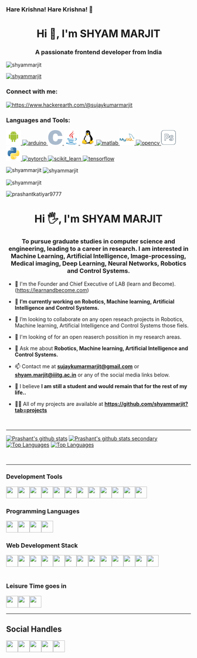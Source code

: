 ### Hare Krishna! Hare Krishna! 👋

<h1 align="center">Hi 👋, I'm SHYAM MARJIT</h1>
<h3 align="center">A passionate frontend developer from India</h3>

<p align="left"> <img src="https://komarev.com/ghpvc/?username=shyammarjit&label=Profile%20views&color=0e75b6&style=flat" alt="shyammarjit" /> </p>

<p align="left"> <a href="https://github.com/ryo-ma/github-profile-trophy"><img src="https://github-profile-trophy.vercel.app/?username=shyammarjit" alt="shyammarjit" /></a> </p>

<h3 align="left">Connect with me:</h3>
<p align="left">
<a href="https://www.hackerearth.com/https://www.hackerearth.com/@sujaykumarmarjit" target="blank"><img align="center" src="https://cdn.jsdelivr.net/npm/simple-icons@3.0.1/icons/hackerearth.svg" alt="https://www.hackerearth.com/@sujaykumarmarjit" height="30" width="40" /></a>
</p>

<h3 align="left">Languages and Tools:</h3>
<p align="left"> <a href="https://developer.android.com" target="_blank"> <img src="https://raw.githubusercontent.com/devicons/devicon/master/icons/android/android-original-wordmark.svg" alt="android" width="40" height="40"/> </a> <a href="https://www.arduino.cc/" target="_blank"> <img src="https://cdn.worldvectorlogo.com/logos/arduino-1.svg" alt="arduino" width="40" height="40"/> </a> <a href="https://www.cprogramming.com/" target="_blank"> <img src="https://raw.githubusercontent.com/devicons/devicon/master/icons/c/c-original.svg" alt="c" width="40" height="40"/> </a> <a href="https://www.java.com" target="_blank"> <img src="https://raw.githubusercontent.com/devicons/devicon/master/icons/java/java-original.svg" alt="java" width="40" height="40"/> </a> <a href="https://www.linux.org/" target="_blank"> <img src="https://raw.githubusercontent.com/devicons/devicon/master/icons/linux/linux-original.svg" alt="linux" width="40" height="40"/> </a> <a href="https://www.mathworks.com/" target="_blank"> <img src="https://raw.githubusercontent.com/simple-icons/simple-icons/master/icons/mathworks.svg" alt="matlab" width="40" height="40"/> </a> <a href="https://www.mysql.com/" target="_blank"> <img src="https://raw.githubusercontent.com/devicons/devicon/master/icons/mysql/mysql-original-wordmark.svg" alt="mysql" width="40" height="40"/> </a> <a href="https://opencv.org/" target="_blank"> <img src="https://www.vectorlogo.zone/logos/opencv/opencv-icon.svg" alt="opencv" width="40" height="40"/> </a> <a href="https://www.photoshop.com/en" target="_blank"> <img src="https://raw.githubusercontent.com/devicons/devicon/master/icons/photoshop/photoshop-line.svg" alt="photoshop" width="40" height="40"/> </a> <a href="https://www.python.org" target="_blank"> <img src="https://raw.githubusercontent.com/devicons/devicon/master/icons/python/python-original.svg" alt="python" width="40" height="40"/> </a> <a href="https://pytorch.org/" target="_blank"> <img src="https://www.vectorlogo.zone/logos/pytorch/pytorch-icon.svg" alt="pytorch" width="40" height="40"/> </a> <a href="https://scikit-learn.org/" target="_blank"> <img src="https://upload.wikimedia.org/wikipedia/commons/0/05/Scikit_learn_logo_small.svg" alt="scikit_learn" width="40" height="40"/> </a> <a href="https://www.tensorflow.org" target="_blank"> <img src="https://www.vectorlogo.zone/logos/tensorflow/tensorflow-icon.svg" alt="tensorflow" width="40" height="40"/> </a> </p>

<p><img align="left" src="https://github-readme-stats.vercel.app/api/top-langs?username=shyammarjit&show_icons=true&locale=en&layout=compact" alt="shyammarjit" /></p>

<p>&nbsp;<img align="center" src="https://github-readme-stats.vercel.app/api?username=shyammarjit&show_icons=true&locale=en" alt="shyammarjit" /></p>

<p><img align="center" src="https://github-readme-streak-stats.herokuapp.com/?user=shyammarjit&" alt="shyammarjit" /></p>
























































































<!--
**shyammarjit/shyammarjit** is a ✨ _special_ ✨ repository because its `README.md` (this file) appears on your GitHub profile.

Here are some ideas to get you started:

- 🔭 I’m currently working on ...
- 🌱 I’m currently learning ...
- 👯 I’m looking to collaborate on ...
- 🤔 I’m looking for help with ...
- 💬 Ask me about ...
- 📫 How to reach me: ...
- 😄 Pronouns: ...
- ⚡ Fun fact: ...
-->

<p align="left"> <img src="https://komarev.com/ghpvc/?username=prashantkatiyar9777" alt="prashantkatiyar9777" /> </p>
<h1 align="center">Hi 🖐️, I'm SHYAM MARJIT</h1>
<h3 align="center" > To pursue graduate studies in computer science and engineering, leading to a career in research. I am
interested in Machine Learning, Artificial Intelligence, Image-processing, Medical imaging, Deep Learning,
Neural Networks, Robotics and Control Systems. </h3>

- 🤝 I'm the Founder and Chief Executive of LAB (learn and Become).(https://learnandbecome.com)

- 🔭 **I’m currently working on Robotics, Machine learning, Artificial Intelligence and Control Systems.**
- 👯 I’m looking to collaborate on any open reseach projects in Robotics, Machine learning, Artificial Intelligence and Control Systems those fiels.
- 👀 I'm looking of for an open reaserch possition in my research areas.

- 💬 Ask me about **Robotics, Machine learning, Artificial Intelligence and Control Systems.**

- 📫 Contact me at **sujaykumarmarjit@gmail.com** or **shyam.marjit@iiitg.ac.in** or any of the social media links below.

- 🧘 I believe  **I am still a student and would remain that for the rest of my life..**
- 👨‍💻 All of my projects are available at **https://github.com/shyammarjit?tab=projects**


<br />
<hr/>

[![Prashant's github stats](https://github-readme-stats.vercel.app/api?username=prashantkatiyar9777)](https://github.com/prashantkatiyar9777)
[![Prashant's github stats secondary](https://github-readme-stats.vercel.app/api?username=IIITiansNetwork)](https://github.com/IIITiansNetwork)
[![Top Languages](https://github-readme-stats.vercel.app/api/top-langs/?username=prashantkatiyar9777)](https://github.com/prashantkatiyar9777/github-readme-stats)
[![Top Languages](https://github-readme-stats.vercel.app/api/top-langs/?username=IIITiansNetwork)](https://github.com/IIITiansNetwork/github-readme-stats)


<br />
<hr/>

### Development Tools
<img align="left" height="32" width="32" src="https://cdn.jsdelivr.net/npm/simple-icons@v3/icons/github.svg" />
<img align="left" height="32" width="32" src="https://cdn.jsdelivr.net/npm/simple-icons@v3/icons/git.svg" />
<img align="left" height="32" width="32" src="https://cdn.jsdelivr.net/npm/simple-icons@v3/icons/npm.svg" />
<img align="left" height="32" width="32" src="https://cdn.jsdelivr.net/npm/simple-icons@v3/icons/heroku.svg" />
<img align="left" height="32" width="32" src="https://cdn.jsdelivr.net/npm/simple-icons@v3/icons/netlify.svg" />
<img align="left" height="32" width="32" src="https://cdn.jsdelivr.net/npm/simple-icons@v3/icons/postman.svg" />
<img align="left" height="32" width="32" src="https://cdn.jsdelivr.net/npm/simple-icons@v3/icons/codepen.svg" />
<img align="left" height="32" width="32" src="https://cdn.jsdelivr.net/npm/simple-icons@v3/icons/trello.svg" />
<img align="left" height="32" width="32" src="https://cdn.jsdelivr.net/npm/simple-icons@v3/icons/linux.svg" />
<img align="left" height="32" width="32" src="https://cdn.jsdelivr.net/npm/simple-icons@v3/icons/googlechrome.svg" />
<img align="left" height="32" width="32" src="https://cdn.jsdelivr.net/npm/simple-icons@v3/icons/firefox.svg" />
<img align="left" height="32" width="32" src="https://cdn.jsdelivr.net/npm/simple-icons@v3/icons/visualstudiocode.svg" />

<br/>
<br/>

### Programming Languages
<img align="left" height="32" width="32" src="https://cdn.jsdelivr.net/npm/simple-icons@v3/icons/c.svg" />
<img align="left" height="32" width="32" src="https://cdn.jsdelivr.net/npm/simple-icons@3.12.1/icons/cplusplus.svg" />
<img align="left" height="32" width="32" src="https://cdn.jsdelivr.net/npm/simple-icons@v3/icons/python.svg" />
<img align="left" height="32" width="32" src="https://cdn.jsdelivr.net/npm/simple-icons@v3/icons/javascript.svg" />

<br/>
<br/>

### Web Development Stack

<img align="left" height="32" width="32" src="https://cdn.jsdelivr.net/npm/simple-icons@v3/icons/html5.svg" />
<img align="left" height="32" width="32" src="https://cdn.jsdelivr.net/npm/simple-icons@v3/icons/css3.svg" />
<img align="left" height="32" width="32" src="https://cdn.jsdelivr.net/npm/simple-icons@v3/icons/javascript.svg" />
<img align="left" height="32" width="32" src="https://cdn.jsdelivr.net/npm/simple-icons@v3/icons/jquery.svg" />
<img align="left" height="32" width="32" src="https://cdn.jsdelivr.net/npm/simple-icons@v3/icons/react.svg" />
<img align="left" height="32" width="32" src="https://cdn.jsdelivr.net/npm/simple-icons@3.12.1/icons/node-dot-js.svg" />
<img align="left" height="32" width="32" src="https://cdn.jsdelivr.net/npm/simple-icons@v3/icons/sass.svg" />
<img align="left" height="32" width="32" src="https://cdn.jsdelivr.net/npm/simple-icons@v3/icons/bootstrap.svg" />
<img align="left" height="32" width="32" src="https://cdn.jsdelivr.net/npm/simple-icons@v3/icons/material-ui.svg" />
<img align="left" height="32" width="32" src="https://cdn.jsdelivr.net/npm/simple-icons@v3/icons/redux.svg" />
<img align="left" height="32" width="32" src="https://cdn.jsdelivr.net/npm/simple-icons@3/icons/mongodb.svg" />
<img align="left" height="32" width="32" src="https://cdn.jsdelivr.net/npm/simple-icons@3/icons/firebase.svg" />
<img align="left" height="32" width="32" src="https://cdn.jsdelivr.net/npm/simple-icons@v3/icons/reactrouter.svg" />

<br/>
<br/>
<br/>

### Leisure Time goes in

<img align="left" height="32" width="32" src="https://cdn.jsdelivr.net/npm/simple-icons@3.12.1/icons/xbox.svg" />
<img align="left" height="32" width="32" src="https://cdn.jsdelivr.net/npm/simple-icons@v3/icons/spotify.svg" />
<img align="left" height="32" width="32" src="https://cdn.jsdelivr.net/npm/simple-icons@v3/icons/youtube.svg" />

<br/>
<br/>

<hr/>

## Social Handles

<p align="center">

<a href="https://www.facebook.com/shyam.marjit.37/" target="_blank"><img align="left" height="32" width="32" src="https://cdn.jsdelivr.net/npm/simple-icons@v3/icons/facebook.svg" /></a>
<a  href="https://www.youtube.com/channel/UC37Z88Ku2u7ssqGPmOUqAVw/videos" target="_blank"><img align="left" height="32" width="32" src="https://cdn.jsdelivr.net/npm/simple-icons@v3/icons/youtube.svg" /></a> 
<a  href="https://www.youtube.com/channel/UCmWzLOwWxRLjedHCFfPOlnQ/videos" target="_blank"><img align="left" height="32" width="32" src="https://cdn.jsdelivr.net/npm/simple-icons@v3/icons/youtube.svg" /></a> 
<a href="https://www.instagram.com/marjitshyam/" target="_blank"><img align="left" height="32" width="32" src="https://cdn.jsdelivr.net/npm/simple-icons@v3/icons/instagram.svg" /></a>
<a href="https://www.linkedin.com/in/shyam-marjit/" target="_blank"><img align="left" height="32" width="32" src="https://cdn.jsdelivr.net/npm/simple-icons@v3/icons/linkedin.svg" /></a>
</p>


